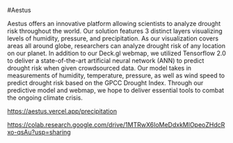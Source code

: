 #Aestus

Aestus offers an innovative platform allowing scientists to analyze drought risk throughout the world. Our solution features 3 distinct layers visualizing levels of humidity, pressure, and precipitation. As our visualization covers areas all around globe, researchers can analyze drought risk of any location on our planet. In addition to our Deck.gl webmap, we utilized Tensorflow 2.0 to deliver a state-of-the-art artificial neural network (ANN) to predict drought risk when given crowdsourced data. Our model takes in measurements of humidity, temperature, pressure, as well as wind speed to predict drought risk based on the GPCC Drought Index. Through our predictive model and webmap, we hope to deliver essential tools to combat the ongoing climate crisis.

https://aestus.vercel.app/precipitation

https://colab.research.google.com/drive/1MTRwX6IoMeDdxkMlOpeoZHdcRxo-qsAu?usp=sharing
